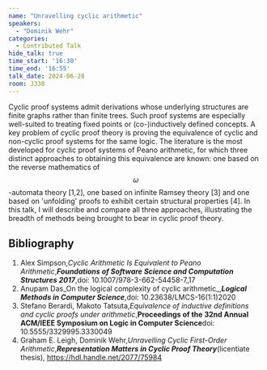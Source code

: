 ```yaml
---
name: "Unravelling cyclic arithmetic"
speakers:
  - "Dominik Wehr"
categories:
  - Contributed Talk
hide_talk: true
time_start: '16:30'
time_end: '16:55'
talk_date: 2024-06-28
room: J330
---
```






Cyclic proof systems admit derivations whose underlying structures are finite
graphs rather than finite trees. Such proof systems are especially well-suited
to treating fixed points or (co-)inductively defined concepts. A key problem of
cyclic proof theory is proving the equivalence of cyclic and non-cyclic proof
systems for the same logic. The literature is the most developed for cyclic
proof systems of Peano arithmetic, for which three distinct approaches to
obtaining this equivalence are known: one based on the reverse mathematics of
$$\omega$$-automata theory [1,2], one based on infinite Ramsey
theory [3] and one based on 'unfolding' proofs to exhibit certain
structural properties [4]. In this talk, I will describe and compare
all three approaches, illustrating the breadth of methods being brought to bear
in cyclic proof theory.

## Bibliography










1. Alex Simpson,_Cyclic Arithmetic Is Equivalent to Peano Arithmetic_,**_Foundations of Software Science and Computation Structures 2017_**,doi: 10.1007/978-3-662-54458-7\_17
2. Anupam Das_On the logical complexity of cyclic arithmetic_,**_Logical Methods in Computer Science_**,doi: 10.23638/LMCS-16(1:1)2020
3. Stefano Berardi, Makoto Tatsuta,_Equivalence of inductive definitions and cyclic proofs under arithmetic_,**Proceedings of the 32nd Annual ACM/IEEE Symposium on Logic in Computer Science**doi: 10.5555/3329995.3330049
4. Graham E. Leigh, Dominik Wehr,_Unravelling Cyclic First-Order Arithmetic_,**_Representation Matters in Cyclic Proof Theory_**(licentiate thesis), https://hdl.handle.net/2077/75984






